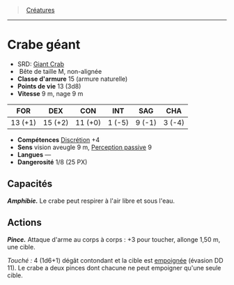 ﻿---
!Monster
Family: MonsterHD
Type: Bête
Size: M
Alignment: non-alignée
ArmorClass: 15 (armure naturelle)
HitPoints: 13 (3d8)
Speed: 9 m, nage 9 m
Strength: 13 (+1)
Dexterity: 15 (+2)
Constitution: 11 (+0)
Intelligence: ' 1 (-5)'
Wisdom: ' 9 (-1)'
Charisma: ' 3 (-4)'
Skills: '[Discrétion](hd_abilities_dexterity_discretion.md) +4'
Senses: vision aveugle 9 m, [Perception passive](hd_abilities_dexterity_perception_passive.md) 9
Languages: —
Challenge: 1/8 (25 PX)
Id: monsters_hd.md#crabe-géant
ParentLink: monsters_hd.md#créatures
Name: Crabe géant
ParentName: Créatures
NameLevel: 1
AltName: '[Giant Crab](srd_monsters_giant_crab.md)'
Attributes: {}
---
> [Créatures](hd_monsters.md)

---

# Crabe géant

- SRD: [Giant Crab](srd_monsters_giant_crab.md)
-  Bête de taille M, non-alignée
- **Classe d'armure** 15 (armure naturelle)
- **Points de vie** 13 (3d8)
- **Vitesse** 9 m, nage 9 m

|FOR|DEX|CON|INT|SAG|CHA|
|---|---|---|---|---|---|
|13 (+1)|15 (+2)|11 (+0)| 1 (-5)| 9 (-1)| 3 (-4)|

- **Compétences** [Discrétion](hd_abilities_dexterity_discretion.md) +4
- **Sens** vision aveugle 9 m, [Perception passive](hd_abilities_dexterity_perception_passive.md) 9
- **Langues** —
- **Dangerosité** 1/8 (25 PX)

## Capacités

**_Amphibie._** Le crabe peut respirer à l'air libre et sous l'eau.

## Actions

**_Pince._** Attaque d'arme au corps à corps : +3 pour toucher, allonge 1,50 m, une cible.

_Touché :_ 4 (1d6+1) dégât contondant et la cible est [empoignée](hd_conditions_empoigne.md) (évasion DD 11). Le crabe a deux pinces dont chacune ne peut empoigner qu'une seule cible.

